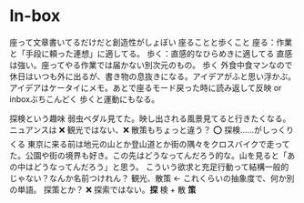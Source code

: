 # In-box
座って文章書いてるだけだと創造性がしょぼい
座ることと歩くこと
座る：作業と「手段に頼った連想」に適してる。
歩く：直感的なひらめきに適してる
直感は強い。座ってやる作業では届かない別次元のもの。
歩く
  外食中食マンなので休日はいつも外に出るが、書き物の息抜きになる。アイデアがふと思い浮かぶ。
  アイデアはケータイにメモ。あとで座るモード戻った時に読み返して反映 or inboxぶちこんどく
  歩くと運動にもなる。

探検という趣味
弱虫ペダル見てた。映し出される風景見てると行きたくなる。
ニュアンスは :x: 観光ではない、:x: 散策もちょっと違う？
:o: 探検……がしっくりくる
東京に来る前は地元の山とか登山道とか街の隅々をクロスバイクで走ってた。公園や街の境界も好き。この先はどうなってんだろう的な。山を見ると「あの中はどうなってんだろう」と思う。
こういう欲求と充足行動って結構一般的じゃない？なんか名前つけれん？
観光、散策 ← これくらいの抽象度で、何か別の単語。
探策とか？ :x: 探索ではない。**探** 検 + 散 **策**
